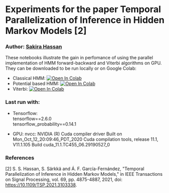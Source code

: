 # Experiments for the paper Temporal Parallelization of Inference in Hidden Markov Models [2]

### Author: [Sakira Hassan](https://github.com/sakira/)

These notebooks illustrate the gain in perfomance of using the parallel implementation of HMM forward-backward and Viterbi algorithms on GPU. They can be downloaded to be run locally or on Google Colab:
- Classical HMM: [![Open In Colab](https://colab.research.google.com/assets/colab-badge.svg)](https://colab.research.google.com/github/EEA-sensors/sequential-parallelization-examples/blob/main/python/temporal-parallelization-inference-in-HMMs/phmm_classical.ipynb)
- Potential based HMM: [![Open In Colab](https://colab.research.google.com/assets/colab-badge.svg)](https://colab.research.google.com/github/EEA-sensors/sequential-parallelization-examples/blob/main/python/temporal-parallelization-inference-in-HMMs/phmm_potentials.ipynb)
- Viterbi: [![Open In Colab](https://colab.research.google.com/assets/colab-badge.svg)](https://colab.research.google.com/github/EEA-sensors/sequential-parallelization-examples/blob/main/python/temporal-parallelization-inference-in-HMMs/phmm_viterbi.ipynb)



### Last run with:
- Tensorflow:  
  tensorflow==2.6.0  
  tensorflow_probability==0.14.1
  
- GPU:
  nvcc: NVIDIA (R) Cuda compiler driver
  Built on Mon_Oct_12_20:09:46_PDT_2020
  Cuda compilation tools, release 11.1, V11.1.105
  Build cuda_11.1.TC455_06.29190527_0  


### References
[2] S. S. Hassan, S. Särkkä and Á. F. García-Fernández, "Temporal Parallelization of Inference in Hidden Markov Models," in IEEE Transactions on Signal Processing, vol. 69, pp. 4875-4887, 2021, doi: https://10.1109/TSP.2021.3103338.
